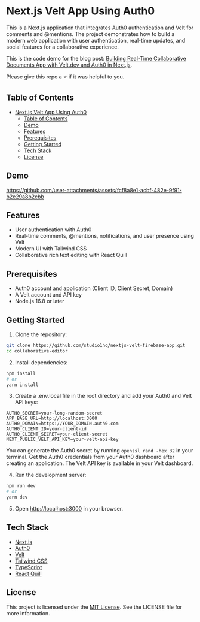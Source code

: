 # Next.js Velt App Using Auth0

This is a Next.js application that integrates Auth0 authentication and Velt for comments and @mentions. The project demonstrates how to build a modern web application with user authentication, real-time updates, and social features for a collaborative experience.

This is the code demo for the blog post: [Building Real-Time Collaborative Documents App with Velt.dev and Auth0 in Next.js](https://velt.dev/blog).

Please give this repo a ⭐ if it was helpful to you.

## Table of Contents

- [Next.js Velt App Using Auth0](#nextjs-velt-app-using-auth0)
  - [Table of Contents](#table-of-contents)
  - [Demo](#demo)
  - [Features](#features)
  - [Prerequisites](#prerequisites)
  - [Getting Started](#getting-started)
  - [Tech Stack](#tech-stack)
  - [License](#license)

## Demo

<https://github.com/user-attachments/assets/fcf8a8e1-acbf-482e-9f91-b2e29a8b2cbb>

## Features

- User authentication with Auth0
- Real-time comments, @mentions, notifications, and user presence using Velt
- Modern UI with Tailwind CSS
- Collaborative rich text editing with React Quill

## Prerequisites

- Auth0 account and application (Client ID, Client Secret, Domain)
- A Velt account and API key
- Node.js 16.8 or later

## Getting Started

1. Clone the repository:

```bash
git clone https://github.com/studio1hq/nextjs-velt-firebase-app.git
cd collaborative-editor
```

2. Install dependencies:

```bash
npm install
# or
yarn install
```

3. Create a .env.local file in the root directory and add your Auth0 and Velt API keys:

```
AUTH0_SECRET=your-long-random-secret
APP_BASE_URL=http://localhost:3000
AUTH0_DOMAIN=https://YOUR_DOMAIN.auth0.com
AUTH0_CLIENT_ID=your-client-id
AUTH0_CLIENT_SECRET=your-client-secret
NEXT_PUBLIC_VELT_API_KEY=your-velt-api-key
```

You can generate the Auth0 secret by running `openssl rand -hex 32` in your terminal. Get the Auth0 credentials from your Auth0 dashboard after creating an application. The Velt API key is available in your Velt dashboard.

4. Run the development server:

```bash
npm run dev
# or
yarn dev
```

5. Open [http://localhost:3000](http://localhost:3000) in your browser.

## Tech Stack

- [Next.js](https://nextjs.org/)
- [Auth0](https://auth0.com/)
- [Velt](https://velt.dev/)
- [Tailwind CSS](https://tailwindcss.com/)
- [TypeScript](https://www.typescriptlang.org/)
- [React Quill](https://quilljs.com/)

## License

This project is licensed under the [MIT License](LICENSE). See the LICENSE file for more information.

<!-- www.tech.timonwa.com/blog -->
